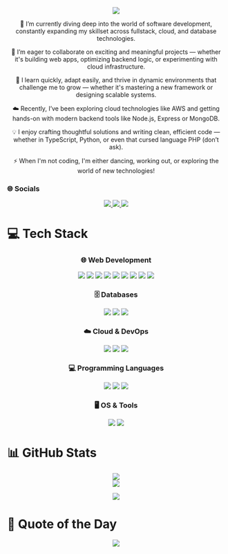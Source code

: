 <div align="center">

  <div align="center">
  <img src="https://capsule-render.vercel.app/api?type=waving&color=gradient&height=200&section=header&text=💫%20About%20Me!&fontSize=40&fontAlign=50&fontColor=fff&animation=twinkling" />
</div>

  <p>🔭 I’m currently diving deep into the world of software development, constantly expanding my skillset across fullstack, cloud, and database technologies.</p>
  <p>🤝 I’m eager to collaborate on exciting and meaningful projects — whether it's building web apps, optimizing backend logic, or experimenting with cloud infrastructure.</p>
  <p>🧠 I learn quickly, adapt easily, and thrive in dynamic environments that challenge me to grow — whether it's mastering a new framework or designing scalable systems.</p>
  <p>☁️ Recently, I’ve been exploring cloud technologies like AWS and getting hands-on with modern backend tools like Node.js, Express or MongoDB.</p>
  <p>💡 I enjoy crafting thoughtful solutions and writing clean, efficient code — whether in TypeScript, Python, or even that cursed language PHP (don’t ask).</p>
  <p>⚡ When I'm not coding, I'm either dancing, working out, or exploring the world of new technologies!</p>

</div>

### 🌐 Socials

<div align="center">
  <a href="https://facebook.com/jackatday.pl.3">
    <img src="https://img.shields.io/badge/Facebook-%231877F2.svg?logo=Facebook&logoColor=white" />
  </a>
  <a href="https://x.com/JacKoz77">
    <img src="https://img.shields.io/badge/X-black.svg?logo=X&logoColor=white" />
  </a>
  <a href="https://www.linkedin.com/in/jacek-kozlowski1/">
    <img src="https://img.shields.io/badge/LinkedIn-%230077B5.svg?logo=linkedin&logoColor=white" />
  </a>
</div>

# 💻 Tech Stack

<div align="center">

### 🌐 Web Development  
<img src="https://img.shields.io/badge/html5-%23E34F26.svg?style=for-the-badge&logo=html5&logoColor=white" />
<img src="https://img.shields.io/badge/css3-%231572B6.svg?style=for-the-badge&logo=css3&logoColor=white" />
<img src="https://img.shields.io/badge/javascript-%23323330.svg?style=for-the-badge&logo=javascript&logoColor=%23F7DF1E" />
<img src="https://img.shields.io/badge/typescript-%23007ACC.svg?style=for-the-badge&logo=typescript&logoColor=white" />
<img src="https://img.shields.io/badge/react-%2320232a.svg?style=for-the-badge&logo=react&logoColor=%2361DAFB" />
<img src="https://img.shields.io/badge/Next-black?style=for-the-badge&logo=next.js&logoColor=white" />
<img src="https://img.shields.io/badge/node.js-6DA55F?style=for-the-badge&logo=node.js&logoColor=white" />
<img src="https://img.shields.io/badge/Express.js-000000?style=for-the-badge&logo=express&logoColor=white" />
<img src="https://img.shields.io/badge/NPM-%23CB3837.svg?style=for-the-badge&logo=npm&logoColor=white" />

### 🗄️ Databases  
<img src="https://img.shields.io/badge/MongoDB-4EA94B?style=for-the-badge&logo=mongodb&logoColor=white" />
<img src="https://img.shields.io/badge/mysql-4479A1.svg?style=for-the-badge&logo=mysql&logoColor=white" />
<img src="https://img.shields.io/badge/Amazon%20DynamoDB-4053D6?style=for-the-badge&logo=Amazon%20DynamoDB&logoColor=white" />

### ☁️ Cloud & DevOps  
<img src="https://img.shields.io/badge/AWS-%23FF9900.svg?style=for-the-badge&logo=amazon-aws&logoColor=white" />
<img src="https://img.shields.io/badge/git-%23F05033.svg?style=for-the-badge&logo=git&logoColor=white" />
<img src="https://img.shields.io/badge/github-%23121011.svg?style=for-the-badge&logo=github&logoColor=white" />

### 💻 Programming Languages  
<img src="https://img.shields.io/badge/python-3670A0?style=for-the-badge&logo=python&logoColor=ffdd54" />
<img src="https://img.shields.io/badge/php-%23777BB4.svg?style=for-the-badge&logo=php&logoColor=white" />
<img src="https://img.shields.io/badge/swift-F54A2A.svg?style=for-the-badge&logo=swift&logoColor=white" />

### 🖥️ OS & Tools  
<img src="https://img.shields.io/badge/macOS-000000?style=for-the-badge&logo=macos&logoColor=white" />
<img src="https://img.shields.io/badge/Notion-%23000000.svg?style=for-the-badge&logo=notion&logoColor=white" />

</div>

# 📊 GitHub Stats

<div align="center">

<img src="https://github-readme-streak-stats.herokuapp.com/?user=JacKoz7&theme=calm_pink&hide_border=false" /><br/>
<img src="https://github-readme-stats.vercel.app/api/top-langs/?username=JacKoz7&theme=calm_pink&hide_border=false&include_all_commits=false&count_private=false&layout=compact" />

<img src="https://github-profile-summary-cards.vercel.app/api/cards/productive-time?username=JacKoz7&theme=tokyonight&utcOffset=8" />

</div>

# 🧠 Quote of the Day

<div align="center">
  <img src="https://quotes-github-readme.vercel.app/api?type=horizontal&theme=tokyonight" />
</div>
